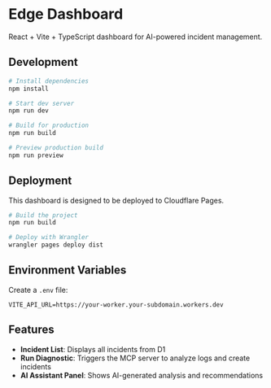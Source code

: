 # Edge Dashboard

React + Vite + TypeScript dashboard for AI-powered incident management.

## Development

```bash
# Install dependencies
npm install

# Start dev server
npm run dev

# Build for production
npm run build

# Preview production build
npm run preview
```

## Deployment

This dashboard is designed to be deployed to Cloudflare Pages.

```bash
# Build the project
npm run build

# Deploy with Wrangler
wrangler pages deploy dist
```

## Environment Variables

Create a `.env` file:

```
VITE_API_URL=https://your-worker.your-subdomain.workers.dev
```

## Features

- **Incident List**: Displays all incidents from D1
- **Run Diagnostic**: Triggers the MCP server to analyze logs and create incidents
- **AI Assistant Panel**: Shows AI-generated analysis and recommendations

